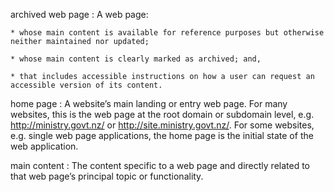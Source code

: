 
archived web page
: A web page:

	* whose main content is available for reference purposes but otherwise neither maintained nor updated;

	* whose main content is clearly marked as archived; and,

	* that includes accessible instructions on how a user can request an accessible version of its content.

home page
: A website’s main landing or entry web page. For many websites, this is the web page at the root domain or subdomain level, e.g. http://ministry.govt.nz/ or http://site.ministry.govt.nz/. For some websites, e.g. single web page applications, the home page is the initial state of the web application.

main content
: The content specific to a web page and directly related to that web page’s principal topic or functionality.